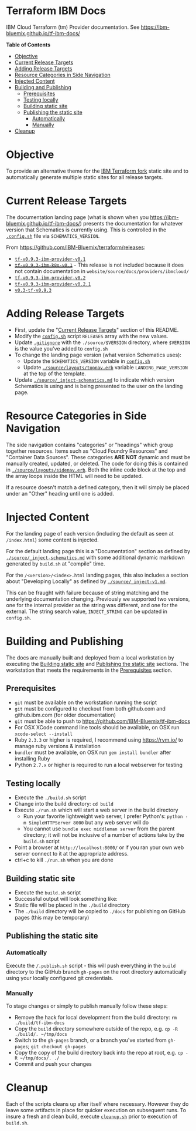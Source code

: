 # Terraform IBM Docs
IBM Cloud Terraform (tm) Provider documentation. See https://ibm-bluemix.github.io/tf-ibm-docs/

<!-- START doctoc generated TOC please keep comment here to allow auto update -->
<!-- DON'T EDIT THIS SECTION, INSTEAD RE-RUN doctoc TO UPDATE -->
**Table of Contents**

- [Objective](#objective)
- [Current Release Targets](#current-release-targets)
- [Adding Release Targets](#adding-release-targets)
- [Resource Categories in Side Navigation](#resource-categories-in-side-navigation)
- [Injected Content](#injected-content)
- [Building and Publishing](#building-and-publishing)
  - [Prerequisites](#prerequisites)
  - [Testing locally](#testing-locally)
  - [Building static site](#building-static-site)
  - [Publishing the static site](#publishing-the-static-site)
    - [Automatically](#automatically)
    - [Manually](#manually)
- [Cleanup](#cleanup)

<!-- END doctoc generated TOC please keep comment here to allow auto update -->

# Objective

To provide an alternative theme for the [IBM Terraform fork](https://github.com/IBM-Bluemix/terraform) static site and to automatically generate multiple static sites for all release targets.

# Current Release Targets

The documentation landing page (what is shown when you https://ibm-bluemix.github.io/tf-ibm-docs/) presents the documentation for whatever version that Schematics is currently using. This is controlled in the [`.config.sh`](./config.sh) file via `SCHEMATICS_VERSION`.

From https://github.com/IBM-Bluemix/terraform/releases:

- [`tf-v0.9.3-ibm-provider-v0.1`](https://github.com/IBM-Bluemix/terraform/releases/tag/tf-v0.9.3-ibm-provider-v0.1)
- ~~[`tf-v0.9.3-ibm-k8s-v0.1`](https://github.com/IBM-Bluemix/terraform/releases/tag/tf-v0.9.3-ibm-k8s-v0.1)~~ - This release is not included because it does not contain documentation in `website/source/docs/providers/ibmcloud/`
- [`tf-v0.9.3-ibm-provider-v0.2`](https://github.com/IBM-Bluemix/terraform/releases/tag/tf-v0.9.3-ibm-provider-v0.2)
- [`tf-v0.9.3-ibm-provider-v0.2.1`](https://github.com/IBM-Bluemix/terraform/releases/tag/tf-v0.9.3-ibm-provider-v0.2.1)
- [`v0.3-tf-v0.9.3`](https://github.com/IBM-Bluemix/terraform/releases/tag/v0.3-tf-v0.9.3)

# Adding Release Targets

- First, update the "[Current Release Targets](#current-release-targets)" section of this README.
- Modify the [`config.sh`](./config.sh) script `RELEASES` array with the new values.
- Update [`.gitignore`](.gitignore) with the `./source/$VERSION` directory, where `$VERSION` is the value you've added to `config.sh`
- To change the landing page version (what version Schematics uses):
  - Update the `SCHEMATICS_VERSION` variable in [`config.sh`](./config.sh)
  - Update [`./source/layouts/topnav.erb`](./source/layouts/topnav.erb) variable `LANDING_PAGE_VERSION` at the top of the template.
- Update [`./source/_inject-schematics.md`](./source/_inject-schematics.md) to indicate which version Schematics is using and is being presented to the user on the landing page.

# Resource Categories in Side Navigation

The side navigation contains "categories" or "headings" which group together resources. Items such as "Cloud Foundry Resources" and "Container Data Sources". These categories **ARE NOT** dynamic and must be manually created, updated, or deleted. The code for doing this is contained in [`./source/layouts/sidenav.erb`](./source/layouts/sidenav.erb). Both the inline code block at the top and the array loops inside the HTML will need to be updated.

If a resource doesn't match a defined category, then it will simply be placed under an "Other" heading until one is added.

# Injected Content

For the landing page of each version (including the default as seen at `/index.html`) some content is injected.

For the default landing page this is a "Documentation" section as defined by [`./source/_inject-schematics.md`](./source/_inject-schematics.md) with some additional dynamic markdown generated by `build.sh` at "compile" time.

For the `/<version>/<index>.html` landing pages, this also includes a section about "Developing Locally" as defined by [`./source/_inject-v1.md`](./source/_inject-v1.md).

This can be fraught with failure because of string matching and the underlying documentation changing. Previously we supported two versions, one for the internal provider as the string was different, and one for the external. The string search value, `INJECT_STRING` can be updated in `config.sh`.

# Building and Publishing

The docs are manually built and deployed from a local workstation by executing the [Building static site](#building-static-site) and [Publishing the static site](#publishing-the-static-site) sections. The workstation that meets the requirements in the [Prerequisites](#prerequisites) section.

## Prerequisites

- `git` must be available on the workstation running the script
- `git` must be configured to checkout from both github.com and github.ibm.com (for older documentation)
- `git` must be able to push to https://github.com/IBM-Bluemix/tf-ibm-docs
- For OSX XCode command line tools should be available, on OSX run `xcode-select --install`
- Ruby `2.3.3` or higher is required, I recommend using https://rvm.io/ to manage ruby versions & installation
- `bundler` must be available, on OSX run `gem install bundler` after installing Ruby
- Python `2.7.x` or higher is required to run a local webserver for testing

## Testing locally

- Execute the `./build.sh` script
- Change into the build directory: `cd build`
- Execute `./run.sh` which will start a web server in the build directory
  - Run your favorite lightweight web server, I prefer Python's: `python -m SimpleHTTPServer 8000` but any web server will do
  - You cannot use `bundle exec middleman server` from the parent directory; it will not be inclusive of a number of actions take by the `build.sh` script
- Point a browser at `http://localhost:8000/` or if you ran your own web server connect to it at the appropriate address.
- ctrl+c to kill `./run.sh` when you are done

## Building static site

- Execute the `build.sh` script
- Successful output will look something like:
- Static file will be placed in the `./build` directory
- The `./build` directory will be copied to `./docs` for publishing on GitHub pages (this may be temporary)

## Publishing the static site

### Automatically

Execute the `/.publish.sh` script - this will push everything in the `build` directory to the GitHub branch `gh-pages` on the root directory automatically using your locally configured git credentials.

### Manually

To stage changes or simply to publish manually follow these steps:

- Remove the hack for local development from the build directory: `rm ./build/tf-ibm-docs`
- Copy the `build` directory somewhere outside of the repo, e.g. `cp -R ./build/. ~/tmp/docs`
- Switch to the `gh-pages` branch, or a branch you've started from `gh-pages`; `git checkout gh-pages`
- Copy the copy of the build directory back into the repo at root, e.g. `cp -R ~/tmp/docs/. ./`
- Commit and push your changes

# Cleanup

Each of the scripts cleans up after itself where necessary. However they do leave some artifacts in place for quicker execution on subsequent runs. To insure a fresh and clean build, execute [`cleanup.sh`](./cleanup.sh) prior to execution of `build.sh`.
